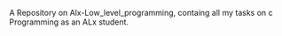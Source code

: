 A Repository on Alx-Low_level_programming, containg all my tasks on c Programming as an ALx student.

